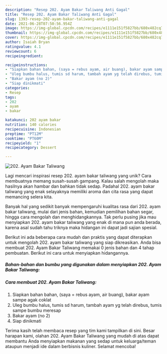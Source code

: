 ```yaml
---
description: "Resep 202. Ayam Bakar Taliwang Anti Gagal"
title: "Resep 202. Ayam Bakar Taliwang Anti Gagal"
slug: 1393-resep-202-ayam-bakar-taliwang-anti-gagal
date: 2021-06-28T07:50:56.954Z
image: https://img-global.cpcdn.com/recipes/e1111e151f5827bb/680x482cq70/202-ayam-bakar-taliwang-foto-resep-utama.jpg
thumbnail: https://img-global.cpcdn.com/recipes/e1111e151f5827bb/680x482cq70/202-ayam-bakar-taliwang-foto-resep-utama.jpg
cover: https://img-global.cpcdn.com/recipes/e1111e151f5827bb/680x482cq70/202-ayam-bakar-taliwang-foto-resep-utama.jpg
author: Isaiah Bryan
ratingvalue: 4.1
reviewcount: 6
recipeingredient:

recipeinstructions:
- "Siapkan bahan bahan, (saya = rebus ayam, air buang), bakar ayam sampe agak coklat"
- "Uleg bumbu halus, tumis sd harum, tambah ayam yg telah direbus, tumis sampe bumbu meresap"
- "Bakar ayam (no 2)"
- "Siap dinikmati"
categories:
- Resep
tags:
- 202
- ayam
- bakar

katakunci: 202 ayam bakar 
nutrition: 140 calories
recipecuisine: Indonesian
preptime: "PT12M"
cooktime: "PT60M"
recipeyield: "1"
recipecategory: Dessert

---
```



![202. Ayam Bakar Taliwang](https://img-global.cpcdn.com/recipes/e1111e151f5827bb/680x482cq70/202-ayam-bakar-taliwang-foto-resep-utama.jpg)

Lagi mencari inspirasi resep 202. ayam bakar taliwang yang unik? Cara membuatnya memang susah-susah gampang. Kalau salah mengolah maka hasilnya akan hambar dan bahkan tidak sedap. Padahal 202. ayam bakar taliwang yang enak selayaknya memiliki aroma dan cita rasa yang dapat memancing selera kita.

Banyak hal yang sedikit banyak mempengaruhi kualitas rasa dari 202. ayam bakar taliwang, mulai dari jenis bahan, kemudian pemilihan bahan segar, hingga cara mengolah dan menghidangkannya. Tak perlu pusing jika mau menyiapkan 202. ayam bakar taliwang yang enak di mana pun anda berada, karena asal sudah tahu triknya maka hidangan ini dapat jadi sajian spesial.




Berikut ini ada beberapa cara mudah dan praktis yang dapat diterapkan untuk mengolah 202. ayam bakar taliwang yang siap dikreasikan. Anda bisa membuat 202. Ayam Bakar Taliwang memakai 0 jenis bahan dan 4 tahap pembuatan. Berikut ini cara untuk menyiapkan hidangannya.

<!--inarticleads1-->

##### Bahan-bahan dan bumbu yang digunakan dalam menyiapkan 202. Ayam Bakar Taliwang:





<!--inarticleads2-->

##### Cara membuat 202. Ayam Bakar Taliwang:

1. Siapkan bahan bahan, (saya = rebus ayam, air buang), bakar ayam sampe agak coklat
1. Uleg bumbu halus, tumis sd harum, tambah ayam yg telah direbus, tumis sampe bumbu meresap
1. Bakar ayam (no 2)
1. Siap dinikmati




Terima kasih telah membaca resep yang tim kami tampilkan di sini. Besar harapan kami, olahan 202. Ayam Bakar Taliwang yang mudah di atas dapat membantu Anda menyiapkan makanan yang sedap untuk keluarga/teman ataupun menjadi ide dalam berbisnis kuliner. Selamat mencoba!
